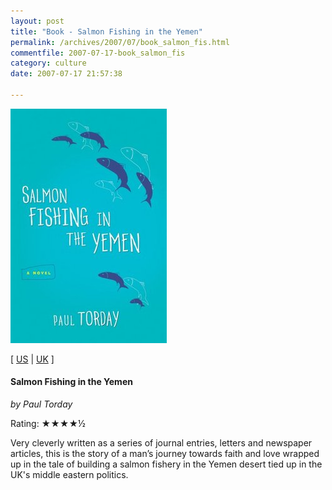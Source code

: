 ```yaml
---
layout: post
title: "Book - Salmon Fishing in the Yemen"
permalink: /archives/2007/07/book_salmon_fis.html
commentfile: 2007-07-17-book_salmon_fis
category: culture
date: 2007-07-17 21:57:38

---
```


<a href="/assets/images/book_salmonfishing.jpg"><img src="/assets/images/book_salmonfishing-thumb.jpg" width="250" height="375" alt="Salmon Fishing in the Yemen" class="photo right" /></a>

\[ [US](http://www.amazon.com/o/asin/0151012768) | [UK](http://www.amazon.co.uk/o/asin/0151012768) \]

#### Salmon Fishing in the Yemen

*by Paul Torday*

Rating: ★★★★½

Very cleverly written as a series of journal entries, letters and newspaper articles, this is the story of a man’s journey towards faith and love wrapped up in the tale of building a salmon fishery in the Yemen desert tied up in the UK's middle eastern politics.
